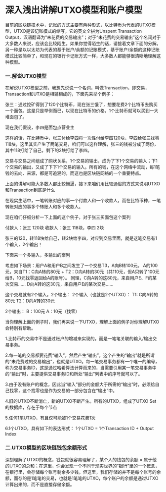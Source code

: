 
# 深入浅出讲解UTXO模型和账户模型

目前的区块链技术中，记账的方式主要有两种形式，以比特币为代表的UTXO模型，UTXO是该记账模式的缩写，它的英文全拼为Unspent Transaction Output，汉语翻译为“未花费的交易输出”；对于“未花费的交易输出”这个名词对于大多数人来说，应该会比较陌生。如果你觉得陌生的话，请接着文章下面的分解。另一种是以以太坊为代表的基于账户/余额的记账模式，基于账户/余额的这种记账模式比较简单了，和现在的银行卡记账方式一样，大多数人都能够很清晰地理解这种模型。

### 一.解说UTXO模型

在解说UTXO模型之前，我想先说说一个名词，叫做Transaction，即交易，Transaction和UTXO是相辅相成的，下面先来举个例子：

张三：通过挖矿得到了120个比特币，现在张三饿了，想要花费2个比特币去购买一个面包。这是只是举例而已，以现在比特币的价格，1个比特币就可以买到一大堆面包了。

现在我们假设，李四是面包点营业主

这样的话，在比特币中，张三付给李四将一次性付给李四120块，李四给张三找零118块，这里其实产生了两笔交易，咱们可以这样理解，张三的钱被分成了两份，其中118打给了自己，剩下的2块打给了李四。

交易与交易之间组成了网状关系，1个交易的输出，成为了下1个交易的输入；下1个交易的输出，又成了下下1个交易的输入。所有的钱，在这个网络中流动，每1笔钱的去向、来源，都是可追溯的，而这也是区块链网络的一个重要特点。

上面的讲解可能大多数人都比较懵逼，接下来咱们用比较通俗的方式来说明UTXO和Transaction到底是什么

在现实生活中，一笔转账对应的事一个付款人和一个收款人，而在比特币种，一笔转账对应的事多个转账人和多个收款人。

现在咱们仔细分析一下上面的这个例子，对于张三买面包这个案列

付款人：张三   120块
收款人：张三 118块，李四 2块

张三的120，转118块给自己，转2块给李四，对应到交易里面，就是这笔交易有1个输入，2个输出！

下面来一个多输入，多输出的案列

考虑如下场景：用户A和用户B之间发生了一个交易T3，A向B转100元。
A的100元，来自T1：C向A转的80元 + T2：D向A转的30元（共110元，但A只转了100元给B，10元找零返回给A的账号）。
同理，C向A转的这80元，来自用户E、F的某次交易......
D向A转的这30元，来自用户E的某次交易......

这个交易就有2个输入，2个输出：
2个输入（也就是2个UTXO）：
T1: C向A转的80元
T2：D向A转的30元

2个输出：
B：100元
A：10元（找零）

当你理解上面的例子时，我们再来说一下UTXO，理解上面的例子对你理解UTXO会特别有帮助。

1.比特币的交易中不是通过账户的增减来实现的，而是一笔笔关联的输入/输出交易事务。

2.每一笔的交易都要花费“输入”，然后产生“输出”，这个产生的“输出”就是所谓的“未花费过的交易输出”，也就是UTXO。每一笔交易事务都有一个唯一的编号，称为交易事务ID，这是通过哈希算法计算而来的，当需要引用某一笔交易事务中的“输出”时，主要提供交易事务ID和所处“输出”列表中的序号就可以了。

3.由于没有账户的概念，因此当“输入”部分的金额大于所需的“输出”时，必须给自己找零，这个找零也是作为交易的一部分包含在“输出”中。

4.旧的UTXO不断消亡，新的UTXO不断产生。所有的UTXO，组成了UTXO Set 的数据库，存在于每个节点

5.任何1笔UTXO，有且仅可能被1个交易花费1次

6.1个UTXO，具有如下的表达形式：
1个UTXO = 1个Transaction ID + Output Index

### 二.UTXO模型的区块链钱包余额形式

深刻理解了UTXO的概念，钱包就很容易理解了，某个人的钱包的余额 = 属于他的UTXO的总和；在这里，你会发现一个不同于现实世界的“银行”里的一个概念，在银行里，会存储每个账号剩余多少钱。但这里，我们存储的并不是每个账号的余额，而存的是1笔笔的交易，也就是1笔笔的UTXO，每个账户的余额是通过UTXO计算出来的，而不是直接存储余额。












